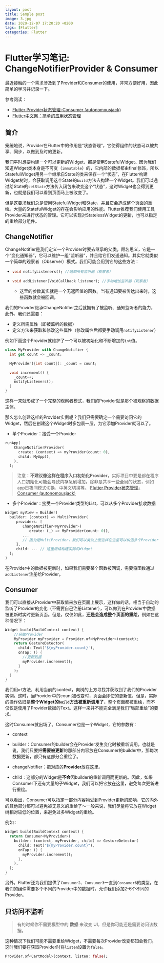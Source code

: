 ```yaml
---
layout: post
title: Sample post
image: 3.jpg
date: 2020-12-07 17:20:20 +0200
tags: [Flutter]
categories: Flutter
---
```

# Flutter学习笔记: ChangeNotifierProvider & Consumer

最近接触的一个需求涉及到了Provider和Consumer的使用，非常方便好用，因此简单的学习并记录一下。

参考阅读：

- [Flutter Provider状态管理-Consumer (autonomousjack)](https://blog.csdn.net/u013894711/article/details/102782366)
- [Flutter中文网：简单的应用状态管理](https://flutter.cn/docs/development/data-and-backend/state-mgmt/simple)

## 简介

笼统地说，Provider在Flutter中的作用是“状态管理”，它使得组件的状态可以被共享、同步，以做到及时的更新。

我们平时想要构建一个可以更新的Widget，都是使用StatefulWidget。因为我们知道Widget类本身是不可变（`immutable`）的，它内部的数据都由final修饰，所以StatefulWidget用另一个继承自State的类来保存一个“状态”，在Flutter构建Widget树时，会获取调用这个State的`build`方法去构建一个Widget。我们可以通过给State的`setState`方法传入闭包来改变这个“状态”，这时Widget也会得到更新，也就是我们可以看到页面马上被改变了。

但是这要求我们总是使用StatefulWidget和State，并且它会造成整个页面的重绘。大量的StatefulWidget的存在会影响应用的性能。Flutter推荐我们使用工具Provider来进行状态的管理。它可以实现对StatelessWidget的更新，也可以指定的重绘部分组件。

## ChangeNotifier

ChangeNotifier是我们定义一个Provider时要去继承的父类。顾名思义，它是一个“变化通知器”，它可以维护一组“监听器”，并且给它们发送通知。其实它就类似一个简单的观察者（Observer）模式。我们可能会用到它的这些方法：

- ```dart
  void notifyListeners(); //通知所有监听器（观察者）
  ```

- ```dart
  void addListener(VoidCallback listener); //手动增加监听器（观察者）
  ```

  - 这里的参数其实就是一个无返回值的函数。当有通知要被传达出来时，这些函数就会被回调。

我们的Provider继承ChangeNotifier之后就拥有了被监听、通知监听者的能力，此外，我们还需要：

- 定义所需属性（即被监听的数据）
- 定义方法来获取和修改这些属性（修改属性后都要手动调用`notifyListener`）

例如下面这个Provider就维护了一个可以被初始化和不断增加的`int`值。

```dart
class MyProvider with ChangeNotifier {
  int get count => _count;
  
  MyProvider({int count}): _count = count;
 
  void increment() {
    _count++;
    notifyListeners();
  }
}
```

这样一来就形成了一个完整的观察者模式，我们的Provider就是那个被观察的数据主体。

那么怎么创建这样的Provider实例呢？我们只需要确定一个需要访问它的Widget，然后在创建这个Widget时多包裹一层，为它添加Provider就可以了。

- 单个Provider：接受一个Provider

```dart
runApp(
    ChangeNotifierProvider(
      create: (context) => myProvider(count: 0),
      child: MyApp(),
    ),
  );
```

> 注意：**不建议像这样在程序入口初始化Provider**，实际项目中要是都在程序入口初始化可能会导致内存急剧增加，除非是共享一些全局的状态，例如app日夜间模式切换，中英文切换等。
> [Flutter Provider状态管理-Consumer (autonomousjack)](https://blog.csdn.net/u013894711/article/details/102782366)

- 多个Provider：接受一个Provider类型的List，可以从多个Provider接收数据

```dart
Widget myView = Builder(
  builder: (context) => MultiProvider(
     providers: [
        ChangeNotifier<MyProvider>(
           create: (_) => MyProvider(count: 0)),
        ...
        // 因为是MultiProvider，我们可以类似上面这样在这里可以构造多个Provider
     ],
     child: ... // 这里继续构建实际的Widget
  );
)
```

在Provider中的数据被更新时，如果我们需要某个函数被回调，需要将函数通过`addListener`注册给Provider。

## Consumer

我们可以直接从Provider中获取值来放在页面上展示，这样做的话，相当于自动的监听了Provider的变化（不需要自己注册Listener），可以做到在Provider中数据被更新时实时更新页面。但是，仅仅如此，**还是会造成整个页面的重绘**，例如在这种情况下：

```dart
Widget build(BuildContext context) {
    //获取Provider
    MyProvider myProvider = Provider.of<MyProvider>(context);
    return GestureDetector(
      child: Text('${myProvider.count}'),
      onTap: () {
        //更新数据
        myProvider.increment();
      }
    );
  }
}
```

我们用`of`方法，利用当前的context，向树的上方寻找并获取到了我们的Provider实例。这时，当Provider中的count被改变时，页面会即使的更新值，但是，实际的操作依旧是**整个Widget的`build`方法被重新调用了**，整个页面都被重绘，而不仅仅是使用了Provider数据的Text。这样一来并不能完全满足我们“局部重绘”的要求。

这时Consumer就出场了。Consumer也是一个Widget，它的参数有：

- context

- builder：Consumer的builder会在Provider发生变化时被重新调用。也就是说，我们只要把**需要被更新**的那部分内容放在Consumer的builder中，那每次数据更新，都只有这部分会重绘了。
- changeNotifier：把对应的**Provider**放在这里。
- child：这部分的Widget是**不会**因builder的重新调用而更新的。因此，如果Consumer下还有大量的子Widget，我们可以把它放在这里，避免每次更新进行重绘。

可以看出，Consumer可以指定一部分内容物受到Provider更新的影响，它的内外的其他部分都可以避免被无意义的重绘了～一般来说，我们尽量将它放在Widget树相对较低的位置，来避免过多Widget的重绘。

例如：

```dart
Widget build(BuildContext context) {
  return Consumer<MyProvider>(
    builder: (context, myProvider, child) => GestureDetector(
      child: Text("${myProvider.count}"),
      onTap: () {
        myProvider.increment();
      },
    ),
  );
}
```

另外，Flutter还为我们提供了`Consumer2`、`Consumer3`一直到`Consumer6`的类型，在我们的组件需要多个不同的Provider中的数据时，允许我们添加2-6个不同的Provider。

## 只访问不监听

> 有的时候你不需要模型中的 **数据** 来改变 UI，但是你可能还是需要访问该数据。

这种情况下我们可能不需要重绘Widget，不需要每次Provider改变都知会我们。这时我们要在获取Provider时将`listen`设置为`false`。

```dart
Provider.of<CartModel>(context, listen: false);
```
